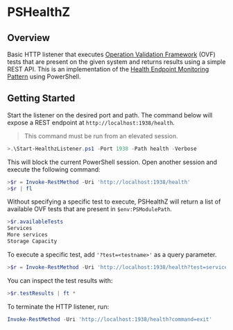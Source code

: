 
# PSHealthZ

## Overview

Basic HTTP listener that executes [Operation Validation Framework](https://github.com/PowerShell/Operation-Validation-Framework) (OVF) tests that are present on the given system and returns results using a simple REST API.
This is an implementation of the [Health Endpoint Monitoring Pattern](https://msdn.microsoft.com/en-us/library/dn589789.aspx) using PowerShell.

## Getting Started

Start the listener on the desired port and path. The command below will expose a REST endpoint at ```http://localhost:1938/health```.

>This command must be run from an elevated session.

```powershell
>.\Start-HealthzListener.ps1 -Port 1938 -Path health -Verbose
```

This will block the current PowerShell session. Open another session and execute the following command:

```powershell
>$r = Invoke-RestMethod -Uri 'http://localhost:1938/health'
>$r | fl
```

Without specifying a specific test to execute, PSHealthZ will return a list of available OVF tests that are present in `$env:PSModulePath`.

```powershell
>$r.availableTests
Services
More services
Storage Capacity
```

To execute a specific test, add `'?test=<testname>'` as a query parameter.

```powershell
>$r = Invoke-RestMethod -Uri 'http://localhost:1938/health?test=services'
```

You can inspect the test results with:

```powershell
>$r.testResults | ft *
```

To terminate the HTTP listener, run:

```powershell
Invoke-RestMethod -Uri 'http://localhost:1938/health?command=exit'
```
